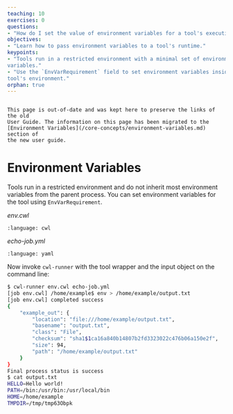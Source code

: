 ```yaml
---
teaching: 10
exercises: 0
questions:
- "How do I set the value of environment variables for a tool's execution?"
objectives:
- "Learn how to pass environment variables to a tool's runtime."
keypoints:
- "Tools run in a restricted environment with a minimal set of environment
variables."
- "Use the `EnvVarRequirement` field to set environment variables inside a
tool's environment."
orphan: true
---
```


```{attention}

This page is out-of-date and was kept here to preserve the links of the old
User Guide. The information on this page has been migrated to the
[Environment Variables](/core-concepts/environment-variables.md) section of
the new user guide.
```

# Environment Variables

Tools run in a restricted environment and do not inherit most environment
variables from the parent process.  You can set environment variables for
the tool using `EnvVarRequirement`.

*env.cwl*

```{literalinclude} /_includes/cwl/12-env/env.cwl
:language: cwl
```

*echo-job.yml*

```{literalinclude} /_includes/cwl/12-env/echo-job.yml
:language: yaml
```

Now invoke `cwl-runner` with the tool wrapper and the input object on the
command line:

```bash
$ cwl-runner env.cwl echo-job.yml
[job env.cwl] /home/example$ env > /home/example/output.txt
[job env.cwl] completed success
{
    "example_out": {
        "location": "file:///home/example/output.txt",
        "basename": "output.txt",
        "class": "File",
        "checksum": "sha1$1ca16a840b14807b2fd3323022c476b06a150e2f",
        "size": 94,
        "path": "/home/example/output.txt"
    }
}
Final process status is success
$ cat output.txt
HELLO=Hello world!
PATH=/bin:/usr/bin:/usr/local/bin
HOME=/home/example
TMPDIR=/tmp/tmp63Obpk
```
